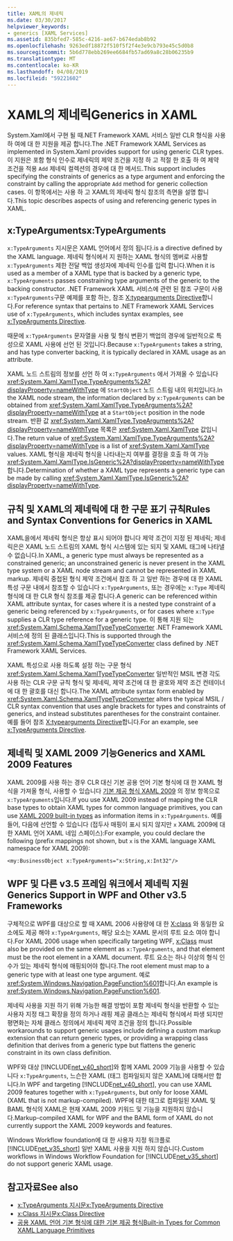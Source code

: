 ```yaml
---
title: XAML의 제네릭
ms.date: 03/30/2017
helpviewer_keywords:
- generics [XAML Services]
ms.assetid: 835bfed7-585c-4216-ae67-b674edab8b92
ms.openlocfilehash: 9263edf18872f510f5f2f4e3e9cb793e45c5d0b8
ms.sourcegitcommit: 5b6d778ebb269ee6684fb57ad69a8c28b06235b9
ms.translationtype: MT
ms.contentlocale: ko-KR
ms.lasthandoff: 04/08/2019
ms.locfileid: "59221602"
---
```

# <a name="generics-in-xaml"></a><span data-ttu-id="dfb86-102">XAML의 제네릭</span><span class="sxs-lookup"><span data-stu-id="dfb86-102">Generics in XAML</span></span>
<span data-ttu-id="dfb86-103">System.Xaml에서 구현 될 때.NET Framework XAML 서비스 일반 CLR 형식을 사용 하 여에 대 한 지원을 제공 합니다.</span><span class="sxs-lookup"><span data-stu-id="dfb86-103">The .NET Framework XAML Services as implemented in System.Xaml provides support for using generic CLR types.</span></span> <span data-ttu-id="dfb86-104">이 지원은 포함 형식 인수로 제네릭의 제약 조건을 지정 하 고 적절 한 호출 하 여 제약 조건을 적용 `Add` 제네릭 컬렉션의 경우에 대 한 메서드.</span><span class="sxs-lookup"><span data-stu-id="dfb86-104">This support includes specifying the constraints of generics as a type argument and enforcing the constraint by calling the appropriate `Add` method for generic collection cases.</span></span> <span data-ttu-id="dfb86-105">이 항목에서는 사용 하 고 XAML의 제네릭 형식 참조의 측면을 설명 합니다.</span><span class="sxs-lookup"><span data-stu-id="dfb86-105">This topic describes aspects of using and referencing generic types in XAML.</span></span>  
  
## <a name="xtypearguments"></a><span data-ttu-id="dfb86-106">x:TypeArguments</span><span class="sxs-lookup"><span data-stu-id="dfb86-106">x:TypeArguments</span></span>  
 `x:TypeArguments` <span data-ttu-id="dfb86-107">지시문은 XAML 언어에서 정의 됩니다.</span><span class="sxs-lookup"><span data-stu-id="dfb86-107">is a directive defined by the XAML language.</span></span> <span data-ttu-id="dfb86-108">제네릭 형식에서 지 원하는 XAML 형식의 멤버로 사용할 `x:TypeArguments` 제한 전달 백업 생성자에 제네릭 인수를 입력 합니다.</span><span class="sxs-lookup"><span data-stu-id="dfb86-108">When it is used as a member of a XAML type that is backed by a generic type, `x:TypeArguments` passes constraining type arguments of the generic to the backing constructor.</span></span> <span data-ttu-id="dfb86-109">.NET Framework XAML 서비스에 관련 된 참조 구문이 사용 `x:TypeArguments`구문 예제를 포함 하는, 참조 [X:typearguments Directive](x-typearguments-directive.md)합니다.</span><span class="sxs-lookup"><span data-stu-id="dfb86-109">For reference syntax that pertains to .NET Framework XAML Services use of `x:TypeArguments`, which includes syntax examples, see [x:TypeArguments Directive](x-typearguments-directive.md).</span></span>  
  
 <span data-ttu-id="dfb86-110">때문에 `x:TypeArguments` 문자열을 사용 및 형식 변환기 백업의 경우에 일반적으로 특성으로 XAML 사용에 선언 된 것입니다.</span><span class="sxs-lookup"><span data-stu-id="dfb86-110">Because `x:TypeArguments` takes a string, and has type converter backing, it is typically declared in XAML usage as an attribute.</span></span>  
  
 <span data-ttu-id="dfb86-111">XAML 노드 스트림의 정보를 선언 하 여 `x:TypeArguments` 에서 가져올 수 있습니다 <xref:System.Xaml.XamlType.TypeArguments%2A?displayProperty=nameWithType> 에 `StartObject` 노드 스트림 내의 위치입니다.</span><span class="sxs-lookup"><span data-stu-id="dfb86-111">In the XAML node stream, the information declared by `x:TypeArguments` can be obtained from <xref:System.Xaml.XamlType.TypeArguments%2A?displayProperty=nameWithType> at a `StartObject` position in the node stream.</span></span> <span data-ttu-id="dfb86-112">반환 값 <xref:System.Xaml.XamlType.TypeArguments%2A?displayProperty=nameWithType> 목록은 <xref:System.Xaml.XamlType> 값입니다.</span><span class="sxs-lookup"><span data-stu-id="dfb86-112">The return value of <xref:System.Xaml.XamlType.TypeArguments%2A?displayProperty=nameWithType> is a list of <xref:System.Xaml.XamlType> values.</span></span> <span data-ttu-id="dfb86-113">XAML 형식을 제네릭 형식을 나타내는지 여부를 결정을 호출 하 여 가능 <xref:System.Xaml.XamlType.IsGeneric%2A?displayProperty=nameWithType>합니다.</span><span class="sxs-lookup"><span data-stu-id="dfb86-113">Determination of whether a XAML type represents a generic type can be made by calling <xref:System.Xaml.XamlType.IsGeneric%2A?displayProperty=nameWithType>.</span></span>  
  
## <a name="rules-and-syntax-conventions-for-generics-in-xaml"></a><span data-ttu-id="dfb86-114">규칙 및 XAML의 제네릭에 대 한 구문 표기 규칙</span><span class="sxs-lookup"><span data-stu-id="dfb86-114">Rules and Syntax Conventions for Generics in XAML</span></span>  
 <span data-ttu-id="dfb86-115">XAML을에서 제네릭 형식은 항상 표시 되어야 합니다 제약 조건이 지정 된 제네릭; 제네릭은은 XAML 노드 스트림의 XAML 형식 시스템에 있는 되지 및 XAML 태그에 나타낼 수 없습니다.</span><span class="sxs-lookup"><span data-stu-id="dfb86-115">In XAML, a generic type must always be represented as a constrained generic; an unconstrained generic is never present in the XAML type system or a XAML node stream and cannot be represented in XAML markup.</span></span> <span data-ttu-id="dfb86-116">제네릭 중첩된 형식 제약 조건에서 참조 하 고 일반 하는 경우에 대 한 XAML 특성 구문 내에서 참조할 수 있습니다 `x:TypeArguments`, 또는 경우에는 `x:Type` 제네릭 형식에 대 한 CLR 형식 참조를 제공 합니다.</span><span class="sxs-lookup"><span data-stu-id="dfb86-116">A generic can be referenced within XAML attribute syntax, for cases where it is a nested type constraint of a generic being referenced by `x:TypeArguments`, or for cases where `x:Type` supplies a CLR type reference for a generic type.</span></span> <span data-ttu-id="dfb86-117">이 통해 지원 되는 <xref:System.Xaml.Schema.XamlTypeTypeConverter> .NET Framework XAML 서비스에 정의 된 클래스입니다.</span><span class="sxs-lookup"><span data-stu-id="dfb86-117">This is supported through the <xref:System.Xaml.Schema.XamlTypeTypeConverter> class defined by .NET Framework XAML Services.</span></span>  
  
 <span data-ttu-id="dfb86-118">XAML 특성으로 사용 하도록 설정 하는 구문 형식 <xref:System.Xaml.Schema.XamlTypeTypeConverter> 일반적인 MSIL 변경 각도 사용 하는 CLR 구문 규칙 형식 및 제네릭, 제약 조건에 대 한 괄호와 제약 조건 컨테이너에 대 한 괄호를 대신 합니다.</span><span class="sxs-lookup"><span data-stu-id="dfb86-118">The XAML attribute syntax form enabled by <xref:System.Xaml.Schema.XamlTypeTypeConverter> alters the typical MSIL / CLR syntax convention that uses angle brackets for types and constraints of generics, and instead substitutes parentheses for the constraint container.</span></span> <span data-ttu-id="dfb86-119">예를 들어 참조 [X:typearguments Directive](x-typearguments-directive.md)합니다.</span><span class="sxs-lookup"><span data-stu-id="dfb86-119">For an example, see [x:TypeArguments Directive](x-typearguments-directive.md).</span></span>  
  
## <a name="generics-and-xaml-2009-features"></a><span data-ttu-id="dfb86-120">제네릭 및 XAML 2009 기능</span><span class="sxs-lookup"><span data-stu-id="dfb86-120">Generics and XAML 2009 Features</span></span>  
 <span data-ttu-id="dfb86-121">XAML 2009를 사용 하는 경우 CLR 대신 기본 공용 언어 기본 형식에 대 한 XAML 형식을 가져올 형식, 사용할 수 있습니다 [기본 제공 형식 XAML 2009](built-in-types-for-common-xaml-language-primitives.md) 의 정보 항목으로 `x:TypeArguments`입니다.</span><span class="sxs-lookup"><span data-stu-id="dfb86-121">If you use XAML 2009 instead of mapping the CLR base types to obtain XAML types for common language primitives, you can use [XAML 2009 built-in types](built-in-types-for-common-xaml-language-primitives.md) as information items in `x:TypeArguments`.</span></span> <span data-ttu-id="dfb86-122">예를 들어, 다음에 선언할 수 있습니다 (접두사 매핑이 표시 되지 않지만 `x` XAML 2009에 대 한 XAML 언어 XAML 네임 스페이스):</span><span class="sxs-lookup"><span data-stu-id="dfb86-122">For example, you could declare the following (prefix mappings not shown, but `x` is the XAML language XAML namespace for XAML 2009):</span></span>  
  
```xaml  
<my:BusinessObject x:TypeArguments="x:String,x:Int32"/>  
```  
  
## <a name="generics-support-in-wpf-and-other-v35-frameworks"></a><span data-ttu-id="dfb86-123">WPF 및 다른 v3.5 프레임 워크에서 제네릭 지원</span><span class="sxs-lookup"><span data-stu-id="dfb86-123">Generics Support in WPF and Other v3.5 Frameworks</span></span>  
 <span data-ttu-id="dfb86-124">구체적으로 WPF를 대상으로 할 때 XAML 2006 사용량에 대 한 [X:class](x-class-directive.md) 와 동일한 요소에도 제공 해야 `x:TypeArguments`, 해당 요소는 XAML 문서의 루트 요소 여야 합니다.</span><span class="sxs-lookup"><span data-stu-id="dfb86-124">For XAML 2006 usage when specifically targeting WPF, [x:Class](x-class-directive.md) must also be provided on the same element as `x:TypeArguments`, and that element must be the root element in a XAML document.</span></span> <span data-ttu-id="dfb86-125">루트 요소는 하나 이상의 형식 인수가 있는 제네릭 형식에 매핑되어야 합니다.</span><span class="sxs-lookup"><span data-stu-id="dfb86-125">The root element must map to a generic type with at least one type argument.</span></span> <span data-ttu-id="dfb86-126">예로 <xref:System.Windows.Navigation.PageFunction%601>합니다.</span><span class="sxs-lookup"><span data-stu-id="dfb86-126">An example is <xref:System.Windows.Navigation.PageFunction%601>.</span></span>  
  
 <span data-ttu-id="dfb86-127">제네릭 사용을 지원 하기 위해 가능한 해결 방법이 포함 제네릭 형식을 반환할 수 있는 사용자 지정 태그 확장을 정의 하거나 래핑 제공 클래스는 제네릭 형식에서 파생 되지만 평면화는 자체 클래스 정의에서 제네릭 제약 조건을 정의 합니다.</span><span class="sxs-lookup"><span data-stu-id="dfb86-127">Possible workarounds to support generic usages include defining a custom markup extension that can return generic types, or providing a wrapping class definition that derives from a generic type but flattens the generic constraint in its own class definition.</span></span>  
  
 <span data-ttu-id="dfb86-128">WPF와 대상 [!INCLUDE[net_v40_short](../../../includes/net-v40-short-md.md)]와 함께 XAML 2009 기능을 사용할 수 있습니다 `x:TypeArguments`, 느슨한 XAML (태그 컴파일되지 않은 XAML)에 대해서만 합니다.</span><span class="sxs-lookup"><span data-stu-id="dfb86-128">In WPF and targeting [!INCLUDE[net_v40_short](../../../includes/net-v40-short-md.md)], you can use XAML 2009 features together with `x:TypeArguments`, but only for loose XAML (XAML that is not markup-compiled).</span></span> <span data-ttu-id="dfb86-129">WPF에 대한 태그로 컴파일된 XAML 및 BAML 형식의 XAML은 현재 XAML 2009 키워드 및 기능을 지원하지 않습니다.</span><span class="sxs-lookup"><span data-stu-id="dfb86-129">Markup-compiled XAML for WPF and the BAML form of XAML do not currently support the XAML 2009 keywords and features.</span></span>  
  
 <span data-ttu-id="dfb86-130">Windows Workflow foundation에 대 한 사용자 지정 워크플로 [!INCLUDE[net_v35_short](../../../includes/net-v35-short-md.md)] 일반 XAML 사용을 지원 하지 않습니다.</span><span class="sxs-lookup"><span data-stu-id="dfb86-130">Custom workflows in Windows Workflow Foundation for [!INCLUDE[net_v35_short](../../../includes/net-v35-short-md.md)] do not support generic XAML usage.</span></span>  
  
## <a name="see-also"></a><span data-ttu-id="dfb86-131">참고자료</span><span class="sxs-lookup"><span data-stu-id="dfb86-131">See also</span></span>

- [<span data-ttu-id="dfb86-132">x:TypeArguments 지시문</span><span class="sxs-lookup"><span data-stu-id="dfb86-132">x:TypeArguments Directive</span></span>](x-typearguments-directive.md)
- [<span data-ttu-id="dfb86-133">x:Class 지시문</span><span class="sxs-lookup"><span data-stu-id="dfb86-133">x:Class Directive</span></span>](x-class-directive.md)
- [<span data-ttu-id="dfb86-134">공용 XAML 언어 기본 형식에 대한 기본 제공 형식</span><span class="sxs-lookup"><span data-stu-id="dfb86-134">Built-in Types for Common XAML Language Primitives</span></span>](built-in-types-for-common-xaml-language-primitives.md)
